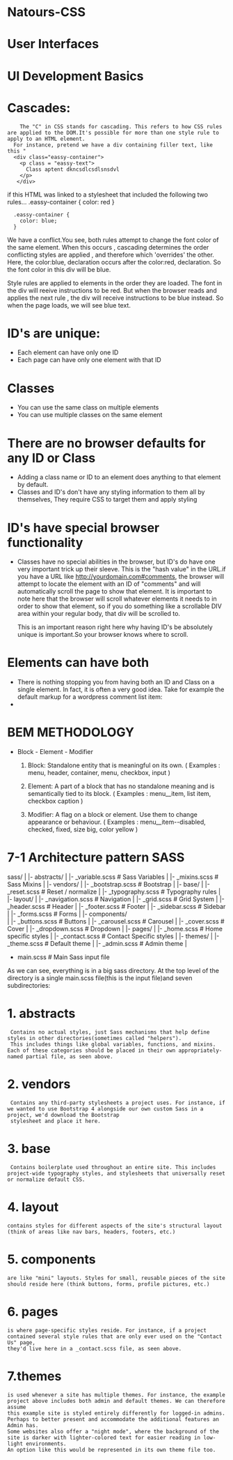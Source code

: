 # Natours-CSS


# User Interfaces 

  # UI Development Basics 
  
  # Cascades:
    	The "C" in CSS stands for cascading. This refers to how CSS rules are applied to the DOM.It's possible for more than one style rule to apply to an HTML element.
      For instance, pretend we have a div containing filler text, like this "
      <div class="eassy-container">
        <p class = "eassy-text">
          Class aptent dkncsdlcsdlsnsdvl
        </p>
       </div>
       
   if this HTML was linked to a stylesheet that included the following two rules...
      .eassy-container {
        color: red
      }
      
      .eassy-container {
        color: blue;
      }
      
  We have a conflict.You see, both rules attempt to change the font color of the same element. When this occurs , cascading determines the order conflicting styles are applied
  , and therefore which 'overrides' the other. Here, the color:blue, declaration occurs after the color:red, declaration. So the font color in this div will be blue.
  
  Style rules are applied to elements in the order they are loaded. The font in the div will reeive instructions to be red. But when the browser reads and applies the next rule
  , the div will receive instructions to be blue instead. So when the page loads, we will see blue text.
  
  
  
 # ID's are unique:
 
  - Each element can have only one ID 
  - Each page can have only one element with that ID
  
 # Classes
 
  - You can use the same class on multiple elements 
  - You can use multiple classes on the same element
  
 # There are no browser defaults for any ID or Class
 
  - Adding a class name or ID to an element does anything to that element by default.
  - Classes and ID's don't have any styling information to them all by themselves, They require CSS to target them and apply styling
  
 # ID's have special browser functionality
 
  - Classes have no special abilities in the browser, but ID's do have one very important trick up their sleeve. This is the "hash value" in the URL.if you have a URL 
    like http://yourdomain.com#comments, the browser will attempt to locate the element with an ID of "comments" and will automatically scroll the page to show that element. It 
    is important to note here that the browser will scroll whatever elements it needs to in order to show that element, so if you do something like a scrollable DIV area within 
    your regular body, that div will be scrolled to.
    
    This is an important reason right here why having ID's be absolutely unique is important.So your browser knows where to scroll.
    
  # Elements can have both 
  
   - There is nothing stopping you from having both an ID and Class on a single element. In fact, it is often a very good idea. Take for example the default markup 
     for a wordpress comment list item: <li id="comment-1256" class="item">




# BEM METHODOLOGY

  - Block - Element - Modifier
  
    1) Block: Standalone entity that is meaningful on its own. ( Examples : menu, header, container, menu, checkbox, input )
    
    2) Element: A part of a block that has no standalone meaning and is semantically tied to its block. ( Examples : menu__item, list item, checkbox caption )
    
    3) Modifier: A flag on a block or element. Use them to change appearance or behaviour. ( Examples : menu__item--disabled, checked, fixed, size big, color yellow )
    
    
    
    
# 7-1 Architecture pattern SASS

  sass/
  |
  |- abstracts/
  |   |- _variable.scss    # Sass Variables
  |   |- _mixins.scss      # Sass Mixins
  |
  |- vendors/
  |   |- _bootstrap.scss   # Bootstrap
  |
  |- base/
  |   |- _reset.scss       # Reset / normalize
  |   |- _typography.scss  # Typography rules
  |
  |- layout/
  |   |- _navigation.scss  # Navigation
  |   |- _grid.scss        # Grid System
  |   |- _header.scss      # Header
  |   |- _footer.scss      # Footer
  |   |- _sidebar.scss     # Sidebar
  |   |- _forms.scss       # Forms
  |
  |- components/   
  |   |- _buttons.scss    # Buttons
  |   |- _carousel.scss   # Carousel
  |   |- _cover.scss      # Cover
  |   |- _dropdown.scss   # Dropdown
  |
  |- pages/
  |   |- _home.scss       # Home specific styles
  |   |- _contact.scss    # Contact Specific styles
  |
  |- themes/
  |   |- _theme.scss      # Default theme
  |   |- _admin.scss      # Admin theme
  |
  - main.scss             # Main Sass input file
  
  As we can see, everything is in a big sass directory. At the top level of the directory is a single main.scss file(this is the input file)and seven subdirectories:
  # 1. abstracts 
     Contains no actual styles, just Sass mechanisms that help define styles in other directories(sometimes called "helpers").
     This includes things like global variables, functions, and mixins. Each of these categories should be placed in their own appropriately-named partial file, as seen above.
  # 2. vendors 
     Contains any third-party stylesheets a project uses. For instance, if we wanted to use Bootstrap 4 alongside our own custom Sass in a project, we'd download the Bootstrap
     stylesheet and place it here.
  # 3. base
     Contains boilerplate used throughout an entire site. This includes project-wide typography styles, and stylesheets that universally reset or normalize default CSS.
  # 4. layout 
    contains styles for different aspects of the site's structural layout (think of areas like nav bars, headers, footers, etc.)

  # 5. components 
    are like "mini" layouts. Styles for small, reusable pieces of the site should reside here (think buttons, forms, profile pictures, etc.)

  # 6. pages
    is where page-specific styles reside. For instance, if a project contained several style rules that are only ever used on the "Contact Us" page, 
    they'd live here in a _contact.scss file, as seen above.

  # 7.themes 
    is used whenever a site has multiple themes. For instance, the example project above includes both admin and default themes. We can therefore assume
    this example site is styled entirely differently for logged-in admins. Perhaps to better present and accommodate the additional features an Admin has. 
    Some websites also offer a "night mode", where the background of the site is darker with lighter-colored text for easier reading in low-light environments. 
    An option like this would be represented in its own theme file too.
